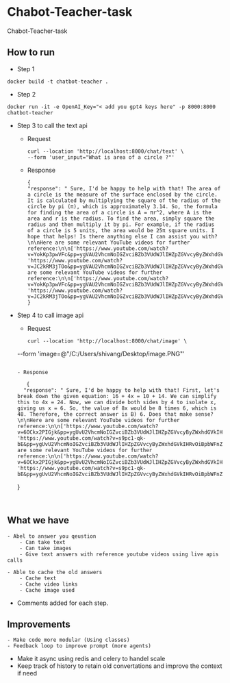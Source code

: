 # Chabot-Teacher-task
Chabot-Teacher-task


## How to run

- Step 1

```
docker build -t chatbot-teacher .
```

- Step 2

```
docker run -it -e OpenAI_Key="< add you gpt4 keys here" -p 8000:8000 chatbot-teacher
```

- Step 3 to call the text api
  
  - Request
      ```
      curl --location 'http://localhost:8000/chat/text' \
      --form 'user_input="What is area of a circle ?"'
      ```
  - Response
      ```
      {
    "response": " Sure, I'd be happy to help with that! The area of a circle is the measure of the surface enclosed by the circle. It is calculated by multiplying the square of the radius of the circle by pi (π), which is approximately 3.14. So, the formula for finding the area of a circle is A = πr^2, where A is the area and r is the radius. To find the area, simply square the radius and then multiply it by pi. For example, if the radius of a circle is 5 units, the area would be 25π square units. I hope that helps! Is there anything else I can assist you with?\n\nHere are some relevant YouTube videos for further reference:\n\n['https://www.youtube.com/watch?v=YokKp3pwVFc&pp=ygVAU2VhcmNoIGZvciBZb3VUdWJlIHZpZGVvcyByZWxhdGVkIHRvOiBXaGF0IGlzIGFyZWEgb2YgYSBjaXJjbGUgPw%3D%3D', 'https://www.youtube.com/watch?v=JC2kRM3jTOo&pp=ygVAU2VhcmNoIGZvciBZb3VUdWJlIHZpZGVvcyByZWxhdGVkIHRvOiBXaGF0IGlzIGFyZWEgb2YgYSBjaXJjbGUgPw%3D%3D']\n\nHere are some relevant YouTube videos for further reference:\n\n['https://www.youtube.com/watch?v=YokKp3pwVFc&pp=ygVAU2VhcmNoIGZvciBZb3VUdWJlIHZpZGVvcyByZWxhdGVkIHRvOiBXaGF0IGlzIGFyZWEgb2YgYSBjaXJjbGUgPw%3D%3D', 'https://www.youtube.com/watch?v=JC2kRM3jTOo&pp=ygVAU2VhcmNoIGZvciBZb3VUdWJlIHZpZGVvcyByZWxhdGVkIHRvOiBXaGF0IGlzIGFyZWEgb2YgYSBjaXJjbGUgPw%3D%3D']"
	}
     ```

- Step 4 to call image api

   - Request
     ```
     curl --location 'http://localhost:8000/chat/image' \
	--form 'image=@"/C:/Users/shivang/Desktop/image.PNG"'
     ```

   - Response
     ```
	     {
	    "response": " Sure, I'd be happy to help with that! First, let's break down the given equation: 16 + 4x = 10 + 14. We can simplify this to 4x = 24. Now, we can divide both sides by 4 to isolate x, giving us x = 6. So, the value of 8x would be 8 times 6, which is 48. Therefore, the correct answer is B) 6. Does that make sense?\n\nHere are some relevant YouTube videos for further reference:\n\n['https://www.youtube.com/watch?v=6OCkx2PIGjk&pp=ygUvU2VhcmNoIGZvciBZb3VUdWJlIHZpZGVvcyByZWxhdGVkIHRvOiBpbWFnZS5QTkc%3D', 'https://www.youtube.com/watch?v=s9pc1-qk-bE&pp=ygUvU2VhcmNoIGZvciBZb3VUdWJlIHZpZGVvcyByZWxhdGVkIHRvOiBpbWFnZS5QTkc%3D']\n\nHere are some relevant YouTube videos for further reference:\n\n['https://www.youtube.com/watch?v=6OCkx2PIGjk&pp=ygUvU2VhcmNoIGZvciBZb3VUdWJlIHZpZGVvcyByZWxhdGVkIHRvOiBpbWFnZS5QTkc%3D', 'https://www.youtube.com/watch?v=s9pc1-qk-bE&pp=ygUvU2VhcmNoIGZvciBZb3VUdWJlIHZpZGVvcyByZWxhdGVkIHRvOiBpbWFnZS5QTkc%3D']"
	}
     ```
      

## What we have
	
	- Abel to answer you qeustion 
		- Can take text
		- Can take images
		- Give text answers with reference youtube videos using live apis calls

	- Able to cache the old answers
		- Cache text
		- Cache video links
		- Cache image used

  - Comments added for each step.


## Improvements

	- Make code more modular (Using classes)
	- Feedback loop to improve prompt (more agents)
  - Make it async using redis and celery to handel scale
  - Keep track of history to retain old convertations and improve the context if need

